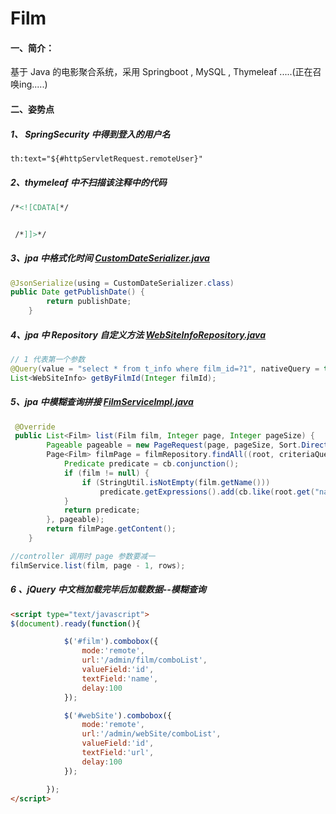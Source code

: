 # Film
#### 一、简介：

基于 Java  的电影聚合系统，采用 Springboot , MySQL , Thymeleaf .....(正在召唤ing.....)

#### 二、姿势点

##### 1、 SpringSecurity 中得到登入的用户名

```html
th:text="${#httpServletRequest.remoteUser}"
```

##### 2、thymeleaf 中不扫描该注释中的代码

```html
/*<![CDATA[*/


 /*]]>*/
```

##### 3、jpa 中格式化时间 [CustomDateSerializer.java](https://github.com/volewu/Film/blob/master/src/main/java/com/vole/film/util/CustomDateSerializer.java)

```java
@JsonSerialize(using = CustomDateSerializer.class)
public Date getPublishDate() {
        return publishDate;
    }
```
##### 4、jpa 中 Repository 自定义方法 [WebSiteInfoRepository.java](https://github.com/volewu/Film/blob/master/src/main/java/com/vole/film/repository/WebSiteInfoRepository.java)

```java
// 1 代表第一个参数
@Query(value = "select * from t_info where film_id=?1", nativeQuery = true)
List<WebSiteInfo> getByFilmId(Integer filmId);
```

##### 5、jpa 中模糊查询拼接 [FilmServiceImpl.java](https://github.com/volewu/Film/blob/master/src/main/java/com/vole/film/service/impl/FilmServiceImpl.java)

```java
 @Override
 public List<Film> list(Film film, Integer page, Integer pageSize) {
        Pageable pageable = new PageRequest(page, pageSize, Sort.Direction.DESC, "publishDate");
        Page<Film> filmPage = filmRepository.findAll((root, criteriaQuery, cb) -> {
            Predicate predicate = cb.conjunction();
            if (film != null) {
                if (StringUtil.isNotEmpty(film.getName()))
                    predicate.getExpressions().add(cb.like(root.get("name"), "%" + film.getName().trim() + "%"));
            }
            return predicate;
        }, pageable);
        return filmPage.getContent();
    }

//controller 调用时 page 参数要减一
filmService.list(film, page - 1, rows);
```

##### 6 、jQuery 中文档加载完毕后加载数据--模糊查询

```html
<script type="text/javascript">
$(document).ready(function(){

            $('#film').combobox({
                mode:'remote',
                url:'/admin/film/comboList',
                valueField:'id',
                textField:'name',
                delay:100
            });

            $('#webSite').combobox({
                mode:'remote',
                url:'/admin/webSite/comboList',
                valueField:'id',
                textField:'url',
                delay:100
            });

        });
</script>
```

